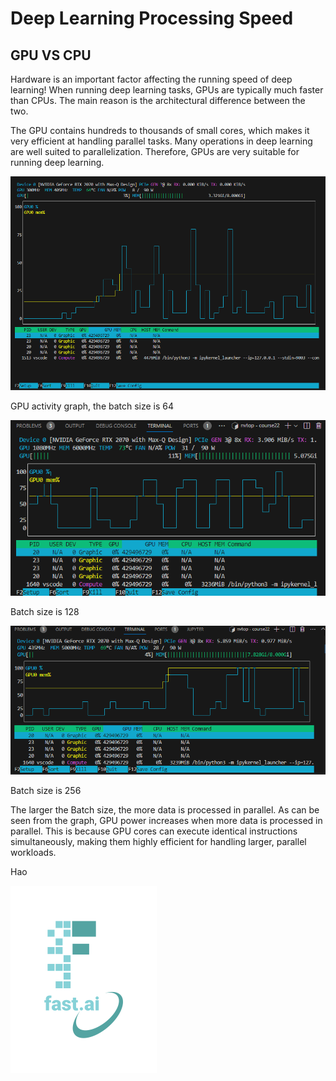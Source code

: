 Deep Learning Processing Speed
====
GPU VS CPU
------
Hardware is an important factor affecting the running speed of deep learning!
When running deep learning tasks, GPUs are typically much faster than CPUs. The main reason is the architectural difference between the two.

The GPU contains hundreds to thousands of small cores, which makes it very efficient at handling parallel tasks. Many operations in deep learning are well suited to parallelization. Therefore, GPUs are very suitable for running deep learning.

![](/images/DP1.png)

GPU activity graph, the batch size is 64

![](/images/128.png)

Batch size is 128

![](/images/256.png)

Batch size is 256


The larger the Batch size, the more data is processed in parallel.
As can be seen from the graph, GPU power increases when more data is processed in parallel. 
This is because GPU cores can execute identical instructions simultaneously, making them highly efficient for handling larger, parallel workloads.





Hao

![](/images/logo.png "fast.ai's logo")
